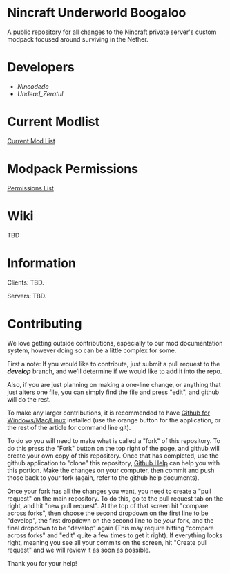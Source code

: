 Nincraft Underworld Boogaloo
=
A public repository for all changes to the Nincraft private server's custom modpack focused around surviving in the Nether.

Developers
=
- *Nincodedo*
- *Undead_Zeratul*

Current Modlist
=
[Current Mod List](https://github.com/Nincraft/NincraftUnderworldBoogaloo/blob/master/Versions.md)

Modpack Permissions
=
[Permissions List](https://github.com/Nincraft/NincraftUnderworldBoogaloo/blob/master/Permissions.md)

Wiki
=
TBD

Information
=
Clients: TBD.

Servers: TBD.

Contributing
=
We love getting outside contributions, especially to our mod documentation system, however doing so can be a little complex for some.

First a note: If you would like to contribute, just submit a pull request to the ___develop___ branch, and we'll determine if we would like to add it into the repo.

Also, if you are just planning on making a one-line change, or anything that just alters one file, you can simply find the file and press "edit", and github will do the rest.

To make any larger contributions, it is recommended to have [Github for Windows/Mac/Linux](https://help.github.com/articles/set-up-git) installed (use the orange button for the application, or the rest of the article for command line git).

To do so you will need to make what is called a "fork" of this repository. To do this press the "Fork" button on the top right of the page, and github will create your own copy of this repository. Once that has completed, use the github application to "clone" this repository, [Github Help](http://help.github.com) can help you with this portion. Make the changes on your computer, then commit and push those back to your fork (again, refer to the github help documents).

Once your fork has all the changes you want, you need to create a "pull request" on the main repository. To do this, go to the pull request tab on the right, and hit "new pull request". At the top of that screen hit "compare across forks", then choose the second dropdown on the first line to be "develop", the first dropdown on the second line to be _your_ fork, and the final dropdown to be "develop" again (This may require hitting "compare across forks" and "edit" quite a few times to get it right). If everything looks right, meaning you see all your commits on the screen, hit "Create pull request" and we will review it as soon as possible. 

Thank you for your help!
